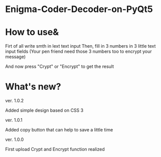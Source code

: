 # Enigma-Coder-Decoder-on-PyQt5

# How to use&

Firt of all write smth in lext text input
Then, fill in 3 numbers in 3 little text input fields (Your pen friend need those 3 numbers too to encrypt your message)

And now press "Crypt" or "Encrypt" to get the result

# What's new?

ver. 1.0.2

Added simple design based on CSS 3

ver. 1.0.1

Added copy button that can help to save a little time

ver. 1.0.0

First upload
Crypt and Encrypt function realized



